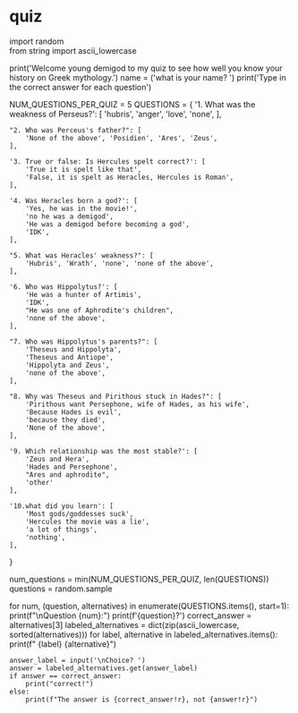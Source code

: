 # quiz
import random  
from string import ascii_lowercase



print('Welcome young demigod to my quiz to see how well you know your history on Greek mythology.') 
name = ('what is your name? ')
print('Type in the correct answer for each question')

NUM_QUESTIONS_PER_QUIZ = 5
QUESTIONS = {
    '1. What was the weakness of Perseus?': [
        'hubris', 'anger', 'love', 'none',
    ],

    "2. Who was Perceus's father?": [
        'None of the above', 'Posidien', 'Ares', 'Zeus',
    ],

    '3. True or false: Is Hercules spelt correct?': [
        'True it is spelt like that',
        'False, it is spelt as Heracles, Hercules is Roman',
    ],

    '4. Was Heracles born a god?': [
        'Yes, he was in the movie!',
        'no he was a demigod',
        'He was a demigod before becoming a god',
        'IDK',
    ],

    "5. What was Heracles' weakness?": [
        'Hubris', 'Wrath', 'none', 'none of the above',
    ],

    '6. Who was Hippolytus?': [
        'He was a hunter of Artimis',
        'IDK',
        "He was one of Aphrodite's children",
        'none of the above',
    ],

    "7. Who was Hippolytus's parents?": [
        'Theseus and Hippolyta',
        'Theseus and Antiope',
        'Hippolyta and Zeus',
        'none of the above',
    ],

    "8. Why was Theseus and Pirithous stuck in Hades?": [
        'Pirithous want Persephone, wife of Hades, as his wife',
        'Because Hades is evil',
        'because they died',
        'None of the above',
    ],

    '9. Which relationship was the most stable?': [
        'Zeus and Hera', 
        'Hades and Persephone',
        "Ares and aphrodite",
        'other'
    ],

    '10.what did you learn': [
        'Most gods/goddesses suck',
        'Hercules the movie was a lie',
        'a lot of things',
        'nothing',
    ],
}

num_questions = min(NUM_QUESTIONS_PER_QUIZ, len(QUESTIONS))
questions = random.sample

for num, (question, alternatives) in enumerate(QUESTIONS.items(), start=1):
    print(f"\nQuestion {num}:")
    print(f'{question}?')
    correct_answer = alternatives[3]
    labeled_alternatives = dict(zip(ascii_lowercase, sorted(alternatives)))
    for label, alternative in labeled_alternatives.items():
        print(f" {label} {alternative}")

    answer_label = input('\nChoice? ')
    answer = labeled_alternatives.get(answer_label)
    if answer == correct_answer:
        print("correct!")
    else:
        print(f"The answer is {correct_answer!r}, not {answer!r}")

